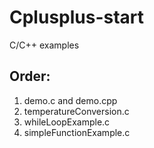 # Cplusplus-start
C/C++ examples

Order:
--------------------------------
1. demo.c and demo.cpp
2. temperatureConversion.c
3. whileLoopExample.c
4. simpleFunctionExample.c
